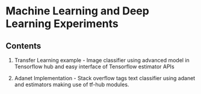 # Machine Learning and Deep Learning Experiments

## Contents
1. Transfer Learning example - Image classifier using advanced model in Tensorflow hub and easy interface of Tensorflow estimator APIs

2. Adanet Implementation - Stack overflow tags text classifier using adanet and estimators making use of tf-hub modules.
